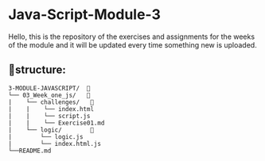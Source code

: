 # Java-Script-Module-3

Hello, this is the repository of the exercises and assignments for the weeks of the module and it will be updated every time something new is uploaded.

## 📁structure:

```
3-MODULE-JAVASCRIPT/  📁
└── 03_Week_one_js/   📁
|    └── challenges/   📁
|    |    └── index.html 
|    |    └── script.js 
|    |    └── Exercise01.md 
|    └── logic/        📁
|        └── logic.js
|        └── index.html.js
└──README.md 
```

## 

